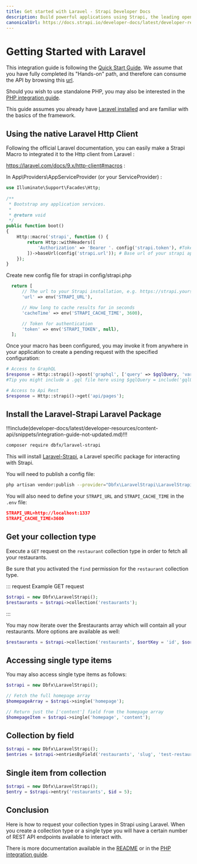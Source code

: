 ```yaml
---
title: Get started with Laravel - Strapi Developer Docs
description: Build powerful applications using Strapi, the leading open-source headless cms and Laravel.
canonicalUrl: https://docs.strapi.io/developer-docs/latest/developer-resources/content-api/integrations/laravel.html
---
```


# Getting Started with Laravel

This integration guide is following the [Quick Start Guide](/developer-docs/latest/getting-started/quick-start.md). We assume that you have fully completed its "Hands-on" path, and therefore can consume the API by browsing this [url](http://localhost:1337/restaurants).

Should you wish to use standalone PHP, you may also be interested in the [PHP integration guide](/developer-docs/latest/developer-resources/content-api/integrations/php.md).

This guide assumes you already have [Laravel installed](https://laravel.com/docs/9.x/installation) and are familiar with the basics of the framework.


## Using the native Laravel Http Client

Following the official Laravel documentation, you can easily make a Strapi Macro to integrated it to the Http client from Laravel : 

https://laravel.com/docs/9.x/http-client#macros : 

In App\Providers\AppServiceProvider (or your ServiceProvider) :

```php
use Illuminate\Support\Facades\Http;
 
/**
 * Bootstrap any application services.
 *
 * @return void
 */
public function boot()
{
    Http::macro('strapi', function () {
        return Http::withHeaders([
            'Authorization' => 'Bearer '. config('strapi.token'), #Token generated in the admin
        ])->baseUrl(config('strapi.url')); # Base url of your strapi app
    });
}
```

Create new config file for strapi in config/strapi.php

```php
  return [
      // The url to your Strapi installation, e.g. https://strapi.yoursite.com/
      'url' => env('STRAPI_URL'),

      // How long to cache results for in seconds
      'cacheTime' => env('STRAPI_CACHE_TIME', 3600),

      // Token for authentication
      'token' => env('STRAPI_TOKEN', null),
  ];
```

Once your macro has been configured, you may invoke it from anywhere in your application to create a pending request with the specified configuration:

```php
# Access to GraphQL
$response = Http::strapi()->post('graphql', ['query' => $gqlQuery, 'variables' => $variables]); 
#Tip you might include a .gql file here using $gqlQuery = include('gqlQuery.gql')

# Access to Api Rest
$response = Http::strapi()->get('api/pages');
```

## Install the Laravel-Strapi Laravel Package

!!!include(developer-docs/latest/developer-resources/content-api/snippets/integration-guide-not-updated.md)!!!

```bash
composer require dbfx/laravel-strapi
```

This will install [Laravel-Strapi](https://github.com/dbfx/laravel-strapi), a Laravel specific package for interacting with Strapi.

You will need to publish a config file:

```bash
php artisan vendor:publish --provider="Dbfx\LaravelStrapi\LaravelStrapiServiceProvider" --tag="strapi-config"
```

You will also need to define your `STRAPI_URL` and `STRAPI_CACHE_TIME` in the `.env` file:

``` json
STRAPI_URL=http://localhost:1337
STRAPI_CACHE_TIME=3600
```

## Get your collection type

Execute a `GET` request on the `restaurant` collection type in order to fetch all your restaurants.

Be sure that you activated the `find` permission for the `restaurant` collection type.

::: request Example GET request

```php
$strapi = new Dbfx\LaravelStrapi();
$restaurants = $strapi->collection('restaurants');
```
:::

You may now iterate over the $restaurants array which will contain all your restaurants. More options are available as well: 

```php
$restaurants = $strapi->collection('restaurants', $sortKey = 'id', $sortOrder = 'DESC', $limit = 20, $start = 0, $fullUrls = true);
```

## Accessing single type items

You may also access single type items as follows:

```php
$strapi = new Dbfx\LaravelStrapi();

// Fetch the full homepage array
$homepageArray = $strapi->single('homepage');

// Return just the ['content'] field from the homepage array
$homepageItem = $strapi->single('homepage', 'content');
```

## Collection by field

```php
$strapi = new Dbfx\LaravelStrapi();
$entries = $strapi->entriesByField('restaurants', 'slug', 'test-restaurant-name');
```

## Single item from collection

```php
$strapi = new Dbfx\LaravelStrapi();
$entry = $strapi->entry('restaurants', $id = 5);
```


## Conclusion

Here is how to request your collection types in Strapi using Laravel. When you create a collection type or a single type you will have a certain number of REST API endpoints available to interact with.

There is more documentation available in the [README](https://github.com/dbfx/laravel-strapi) or in the [PHP integration guide](/developer-docs/latest/developer-resources/content-api/integrations/php.md).
